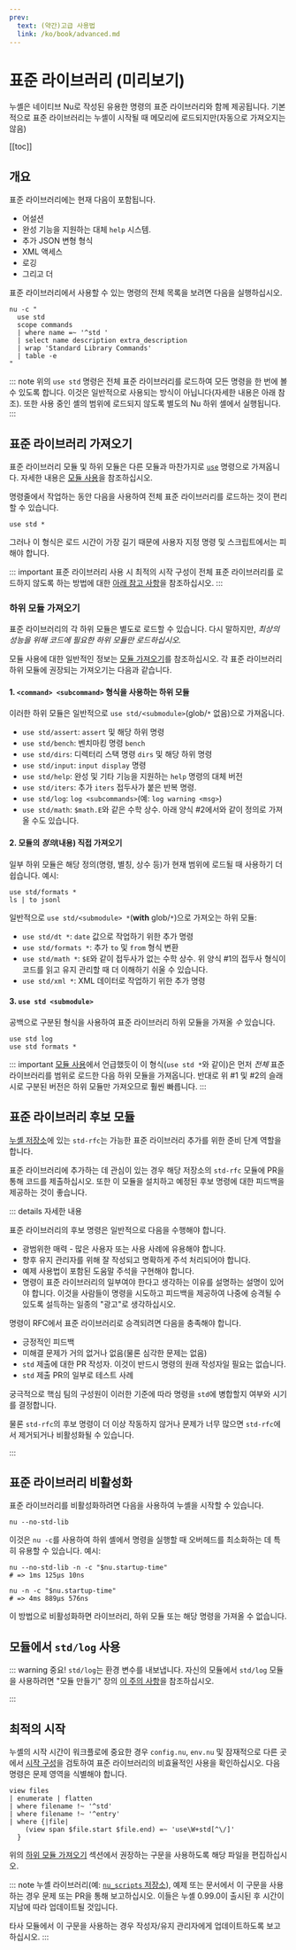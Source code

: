 ```yaml
---
prev:
  text: (약간)고급 사용법
  link: /ko/book/advanced.md
---
```


# 표준 라이브러리 (미리보기)

누셸은 네이티브 Nu로 작성된 유용한 명령의 표준 라이브러리와 함께 제공됩니다. 기본적으로 표준 라이브러리는 누셸이 시작될 때 메모리에 로드되지만(자동으로 가져오지는 않음)

[[toc]]

## 개요

표준 라이브러리에는 현재 다음이 포함됩니다.

- 어설션
- 완성 기능을 지원하는 대체 `help` 시스템.
- 추가 JSON 변형 형식
- XML 액세스
- 로깅
- 그리고 더

표준 라이브러리에서 사용할 수 있는 명령의 전체 목록을 보려면 다음을 실행하십시오.

```nu
nu -c "
  use std
  scope commands
  | where name =~ '^std '
  | select name description extra_description
  | wrap 'Standard Library Commands'
  | table -e
"
```

::: note
위의 `use std` 명령은 전체 표준 라이브러리를 로드하여 모든 명령을 한 번에 볼 수 있도록 합니다. 이것은 일반적으로 사용되는 방식이 아닙니다(자세한 내용은 아래 참조). 또한 사용 중인 셸의 범위에 로드되지 않도록 별도의 Nu 하위 셸에서 실행됩니다.
:::

## 표준 라이브러리 가져오기

표준 라이브러리 모듈 및 하위 모듈은 다른 모듈과 마찬가지로 [`use`](/commands/docs/use.md) 명령으로 가져옵니다. 자세한 내용은 [모듈 사용](./modules/using_modules.md)을 참조하십시오.

명령줄에서 작업하는 동안 다음을 사용하여 전체 표준 라이브러리를 로드하는 것이 편리할 수 있습니다.

```nu
use std *
```

그러나 이 형식은 로드 시간이 가장 길기 때문에 사용자 지정 명령 및 스크립트에서는 피해야 합니다.

::: important 표준 라이브러리 사용 시 최적의 시작
구성이 전체 표준 라이브러리를 로드하지 않도록 하는 방법에 대한 [아래 참고 사항](#optimal-startup)을 참조하십시오.
:::

### 하위 모듈 가져오기

표준 라이브러리의 각 하위 모듈은 별도로 로드할 수 있습니다. 다시 말하지만, _최상의 성능을 위해 코드에 필요한 하위 모듈만 로드하십시오._

모듈 사용에 대한 일반적인 정보는 [모듈 가져오기](./modules/using_modules.md#importing-modules)를 참조하십시오. 각 표준 라이브러리 하위 모듈에 권장되는 가져오기는 다음과 같습니다.

#### 1. `<command> <subcommand>` 형식을 사용하는 하위 모듈

이러한 하위 모듈은 일반적으로 `use std/<submodule>`(glob/`*` 없음)으로 가져옵니다.

- `use std/assert`: `assert` 및 해당 하위 명령
- `use std/bench`: 벤치마킹 명령 `bench`
- `use std/dirs`: 디렉터리 스택 명령 `dirs` 및 해당 하위 명령
- `use std/input`: `input display` 명령
- `use std/help`: 완성 및 기타 기능을 지원하는 `help` 명령의 대체 버전
- `use std/iters`: 추가 `iters` 접두사가 붙은 반복 명령.
- `use std/log`: `log <subcommands>`(예: `log warning <msg>`)
- `use std/math`: `$math.E`와 같은 수학 상수. 아래 양식 #2에서와 같이 정의로 가져올 수도 있습니다.

#### 2. 모듈의 _정의_(내용) 직접 가져오기

일부 하위 모듈은 해당 정의(명령, 별칭, 상수 등)가 현재 범위에 로드될 때 사용하기 더 쉽습니다. 예시:

```nu
use std/formats *
ls | to jsonl
```

일반적으로 `use std/<submodule> *`(**with** glob/`*`)으로 가져오는 하위 모듈:

- `use std/dt *`: `date` 값으로 작업하기 위한 추가 명령
- `use std/formats *`: 추가 `to` 및 `from` 형식 변환
- `use std/math *`: `$E`와 같이 접두사가 없는 수학 상수. 위 양식 #1의 접두사 형식이 코드를 읽고 유지 관리할 때 더 이해하기 쉬울 수 있습니다.
- `use std/xml *`: XML 데이터로 작업하기 위한 추가 명령

#### 3. `use std <submodule>`

공백으로 구분된 형식을 사용하여 표준 라이브러리 하위 모듈을 가져올 _수_ 있습니다.

```nu
use std log
use std formats *
```

::: important
[모듈 사용](./modules/using_modules.md#module-definitions)에서 언급했듯이 이 형식(`use std *`와 같이)은 먼저 _전체_ 표준 라이브러리를 범위로 로드한 다음 하위 모듈을 가져옵니다. 반대로 위 #1 및 #2의 슬래시로 구분된 버전은 하위 모듈만 가져오므로 훨씬 빠릅니다.
:::

## 표준 라이브러리 후보 모듈

[누셸 저장소](https://github.com/nushell/nushell/tree/main/crates/nu-std/std-rfc)에 있는 `std-rfc`는 가능한 표준 라이브러리 추가를 위한 준비 단계 역할을 합니다.

표준 라이브러리에 추가하는 데 관심이 있는 경우 해당 저장소의 `std-rfc` 모듈에 PR을 통해 코드를 제출하십시오. 또한 이 모듈을 설치하고 예정된 후보 명령에 대한 피드백을 제공하는 것이 좋습니다.

::: details 자세한 내용

표준 라이브러리의 후보 명령은 일반적으로 다음을 수행해야 합니다.

- 광범위한 매력 - 많은 사용자 또는 사용 사례에 유용해야 합니다.
- 향후 유지 관리자를 위해 잘 작성되고 명확하게 주석 처리되어야 합니다.
- 예제 사용법이 포함된 도움말 주석을 구현해야 합니다.
- 명령이 표준 라이브러리의 일부여야 한다고 생각하는 이유를 설명하는 설명이 있어야 합니다. 이것을 사람들이 명령을 시도하고 피드백을 제공하여 나중에 승격될 수 있도록 설득하는 일종의 "광고"로 생각하십시오.

명령이 RFC에서 표준 라이브러리로 승격되려면 다음을 충족해야 합니다.

- 긍정적인 피드백
- 미해결 문제가 거의 없거나 없음(물론 심각한 문제는 없음)
- `std` 제출에 대한 PR 작성자. 이것이 반드시 명령의 원래 작성자일 필요는 없습니다.
- `std` 제출 PR의 일부로 테스트 사례

궁극적으로 핵심 팀의 구성원이 이러한 기준에 따라 명령을 `std`에 병합할지 여부와 시기를 결정합니다.

물론 `std-rfc`의 후보 명령이 더 이상 작동하지 않거나 문제가 너무 많으면 `std-rfc`에서 제거되거나 비활성화될 수 있습니다.

:::

## 표준 라이브러리 비활성화

표준 라이브러리를 비활성화하려면 다음을 사용하여 누셸을 시작할 수 있습니다.

```nu
nu --no-std-lib
```

이것은 `nu -c`를 사용하여 하위 셸에서 명령을 실행할 때 오버헤드를 최소화하는 데 특히 유용할 수 있습니다. 예시:

```nu
nu --no-std-lib -n -c "$nu.startup-time"
# => 1ms 125µs 10ns

nu -n -c "$nu.startup-time"
# => 4ms 889µs 576ns
```

이 방법으로 비활성화하면 라이브러리, 하위 모듈 또는 해당 명령을 가져올 수 없습니다.

## 모듈에서 `std/log` 사용

::: warning 중요!
`std/log`는 환경 변수를 내보냅니다. 자신의 모듈에서 `std/log` 모듈을 사용하려면 "모듈 만들기" 장의 [이 주의 사항](./modules/creating_modules.md#export-env-runs-only-when-the-use-call-is-evaluated)을 참조하십시오.

:::

## 최적의 시작

누셸의 시작 시간이 워크플로에 중요한 경우 `config.nu`, `env.nu` 및 잠재적으로 다른 곳에서 [시작 구성]([./configuration.md])을 검토하여 표준 라이브러리의 비효율적인 사용을 확인하십시오. 다음 명령은 문제 영역을 식별해야 합니다.

```nu
view files
| enumerate | flatten
| where filename !~ '^std'
| where filename !~ '^entry'
| where {|file|
    (view span $file.start $file.end) =~ 'use\W+std[^\/]'
  }
```

위의 [하위 모듈 가져오기](#importing-submodules) 섹션에서 권장하는 구문을 사용하도록 해당 파일을 편집하십시오.

::: note
누셸 라이브러리(예: [`nu_scripts` 저장소](https://github.com/nushell/nu_scripts)), 예제 또는 문서에서 이 구문을 사용하는 경우 문제 또는 PR을 통해 보고하십시오. 이들은 누셸 0.99.0이 출시된 후 시간이 지남에 따라 업데이트될 것입니다.

타사 모듈에서 이 구문을 사용하는 경우 작성자/유지 관리자에게 업데이트하도록 보고하십시오.
:::
